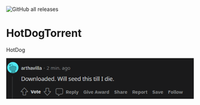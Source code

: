 ![GitHub all releases](https://img.shields.io/github/downloads/popsquip/hotdogtorrent/total)
# HotDogTorrent
HotDog

![The GOAT](https://raw.githubusercontent.com/PopSquip/HotDogTorrent/main/GOAT.png)
